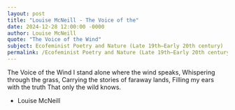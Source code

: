 ```yaml
---
layout: post
title: "Louise McNeill - The Voice of the"
date: 2024-12-28 12:00:00 -0000
author: Louise McNeill
quote: "The Voice of the Wind"
subject: Ecofeminist Poetry and Nature (Late 19th–Early 20th century)
permalink: /Ecofeminist Poetry and Nature (Late 19th–Early 20th century)/Louise McNeill/Louise McNeill - The Voice of the
---
```


The Voice of the Wind
   I stand alone where the wind speaks,
   Whispering through the grass,
   Carrying the stories of faraway lands,
   Filling my ears with the truth
   That only the wild knows.


- Louise McNeill
